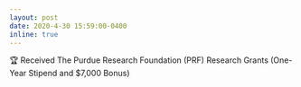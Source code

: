 ```yaml
---
layout: post
date: 2020-4-30 15:59:00-0400
inline: true
---
```


:trophy: Received The Purdue Research Foundation (PRF) Research Grants (One-Year Stipend and $7,000 Bonus)
